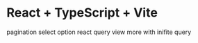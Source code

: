 # React + TypeScript + Vite
  pagination
  select option
  react query
  view more with inifite query